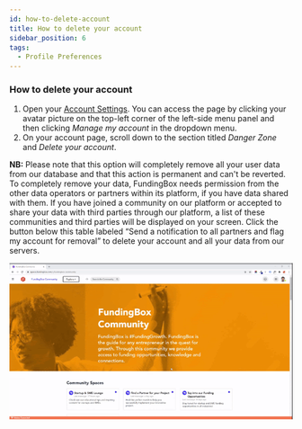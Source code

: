 ```yaml
---
id: how-to-delete-account
title: How to delete your account
sidebar_position: 6
tags:
  - Profile Preferences
---
```


### **How to delete your account**



1. Open your [Account Settings](https://accounts.fundingbox.com/account). You can access the page by clicking your avatar picture on the top-left corner of the left-side menu panel and then clicking _Manage my account_ in the dropdown menu.
2. On your account page, scroll down to the section titled _Danger Zone_ and _Delete your account_. 

**NB:** Please note that this option will completely remove all your user data from our database and that this action is permanent and can't be reverted. To completely remove your data, FundingBox needs permission from the other data operators or partners within its platform, if you have data shared with them. If you have joined a community on our platform or accepted to share your data with third parties through our platform, a list of these communities and third parties will be displayed on your screen. Click the button below this table labeled “Send a notification to all partners and flag my account for removal” to delete your account and all your data from our servers.


![alt_text](./../../assets/2.How-to-delete-your-account.gif)


